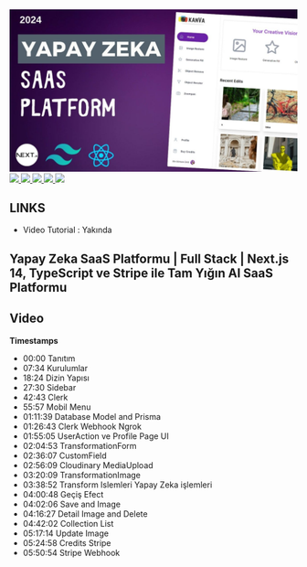 <a href="" rel="nofollow">
<img src="https://github.com/efegorkemumit/ai-sass-kanva-clone-nextjs14/blob/master/public/onlinesaas.jpg"
 style="max-width: 100%;">
</a>

<div></div>

<a href="https://www.instagram.com/efegorkemumit/" rel="nofollow">
<img src="https://efegorkemumit.github.io/assets/img/iconss/instagram.png" style="max-width: 10%;">
</a>

<a href="https://efegorkemumit.com/" rel="nofollow">
<img src="https://efegorkemumit.github.io/assets/img/iconss/website.png" style="max-width: 10%;">
</a>

<a href="https://github.com/efegorkemumit" rel="nofollow">
<img src="https://efegorkemumit.github.io/assets/img/iconss/github.png" style="max-width: 10%;">
</a>

<a href="https://www.linkedin.com/in/efe-g%C3%B6rkem-%C3%BCmit-a084009b/" rel="nofollow">
<img src="https://efegorkemumit.github.io/assets/img/iconss/linkedin.png" style="max-width: 10%;">
</a>

<a href="https://www.youtube.com/@EfeGorkemUmit?sub_confirmation=1" rel="nofollow">
<img src="https://efegorkemumit.github.io/assets/img/iconss/youtube.png" style="max-width: 10%;">
</a>


<div style="height:25px">

## LINKS


- Video Tutorial : Yakında


## Yapay Zeka SaaS Platformu | Full Stack | Next.js 14, TypeScript ve Stripe ile Tam Yığın AI SaaS Platformu

## Video

**Timestamps**
- 00:00 Tanıtım
- 07:34 Kurulumlar
- 18:24 Dizin Yapısı
- 27:30 Sidebar
- 42:43 Clerk
- 55:57 Mobil Menu
- 01:11:39 Database Model and Prisma
- 01:26:43 Clerk Webhook Ngrok
- 01:55:05 UserAction ve Profile Page UI
- 02:04:53 TransformationForm
- 02:36:07 CustomField
- 02:56:09 Cloudinary MediaUpload
- 03:20:09 TransformationImage
- 03:38:52 Transform Islemleri Yapay Zeka işlemleri
- 04:00:48 Geçiş Efect
- 04:02:06 Save and Image
- 04:16:27 Detail Image and Delete
- 04:42:02 Collection List
- 05:17:14 Update Image
- 05:24:58 Credits Stripe
- 05:50:54 Stripe Webhook





